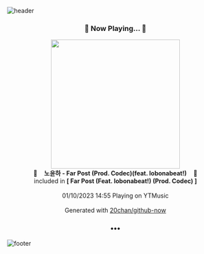 ![header](https://capsule-render.vercel.app/api?type=wave&height=170&section=header&text=Hi.%20I'm%20SHIFT&fontColor=090707&fontAlignX=45&fontAlignY=65&fontSize=100)

<h3 align="center">🎵 Now Playing... 🎵</h3>
<p align="center">
  <a href="https://music.youtube.com/watch?v=QVpk_x96UjU">
    <img width="300" src="https://lh3.googleusercontent.com/S74G4zAWePBnfLjNyGWRrW9WdzJacszykV67PJKcCV9fHIyx7Z5yRtG6lX9IhpF6DXNmiWIP3AmSCj13">
  </a>
  <br>
  🎵&nbsp&nbsp&nbsp <b>노윤하 - Far Post (Prod. Codec)(feat. lobonabeat!)</b> &nbsp&nbsp&nbsp🎵
  <br>
  included in <b>[ Far Post (Feat. lobonabeat!) (Prod. Codec) ]</b>
  
  <br />
  <br />
  01/10/2023 14:55 Playing on YTMusic
  <br />
  <br />
  Generated with <a href="https://github.com/20chan/github-now">20chan/github-now</a>
</p>

<h3 align="center">•••</h3>

![footer](https://capsule-render.vercel.app/api?type=wave&height=150&section=footer)
